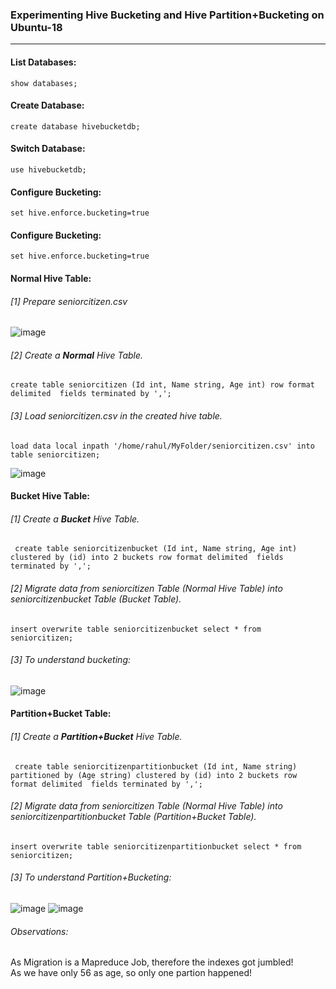### Experimenting Hive Bucketing and Hive Partition+Bucketing on Ubuntu-18
<hr>

#### List Databases: </br>
```
show databases;
```
#### Create Database: </br>
```
create database hivebucketdb;
```
#### Switch Database: </br>
```
use hivebucketdb;
```
#### Configure Bucketing: </br>

```
set hive.enforce.bucketing=true
```

#### Configure Bucketing: </br>

```
set hive.enforce.bucketing=true
```

#### Normal Hive Table: </br>
###### [1] Prepare seniorcitizen.csv

![image](https://user-images.githubusercontent.com/45539698/59963686-3d30be80-9514-11e9-981d-c9c8b7f4f67d.png)
<br>
###### [2] Create a **Normal** Hive Table.
```
create table seniorcitizen (Id int, Name string, Age int) row format delimited  fields terminated by ',';

```
###### [3] Load seniorcitizen.csv in the created hive table.
```
load data local inpath '/home/rahul/MyFolder/seniorcitizen.csv' into table seniorcitizen;
```
![image](https://user-images.githubusercontent.com/45539698/59963728-c5af5f00-9514-11e9-9a30-7eb85848f97d.png)


#### Bucket Hive Table: </br>

###### [1] Create a **Bucket** Hive Table.
```
 create table seniorcitizenbucket (Id int, Name string, Age int) clustered by (id) into 2 buckets row format delimited  fields terminated by ',';
 ```
###### [2] Migrate data from seniorcitizen Table (Normal Hive Table) into seniorcitizenbucket Table (Bucket Table).
 ```
 insert overwrite table seniorcitizenbucket select * from seniorcitizen;
 ```
###### [3] To understand bucketing:
![image](https://user-images.githubusercontent.com/45539698/59963938-b41b8680-9517-11e9-8c0b-58cd2935b41b.png)


#### Partition+Bucket Table:

###### [1] Create a **Partition+Bucket** Hive Table.
```
 create table seniorcitizenpartitionbucket (Id int, Name string) partitioned by (Age string) clustered by (id) into 2 buckets row format delimited  fields terminated by ',';
 ```
###### [2] Migrate data from seniorcitizen Table (Normal Hive Table) into seniorcitizenpartitionbucket Table (Partition+Bucket Table).
 ```
 insert overwrite table seniorcitizenpartitionbucket select * from seniorcitizen;
 ```
###### [3] To understand Partition+Bucketing:
![image](https://user-images.githubusercontent.com/45539698/59964507-64d95400-951f-11e9-8156-372583e0e6a7.png)
![image](https://user-images.githubusercontent.com/45539698/59964588-3c9e2500-9520-11e9-8690-9cce7b0581be.png)

###### Observations:
 As Migration is a Mapreduce Job, therefore the indexes got jumbled! <br>
 As we have only 56 as age, so only one partion happened!

